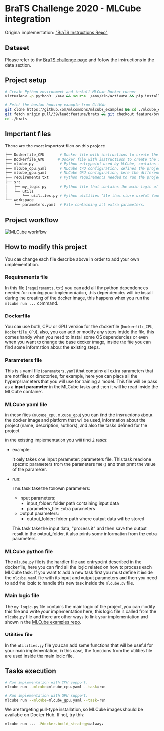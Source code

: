 # BraTS Challenge 2020 - MLCube integration

Original implementation: ["BraTS Instructions Repo"](https://github.com/BraTS/Instructions)

## Dataset

Please refer to the [BraTS challenge page](http://braintumorsegmentation.org/) and follow the instructions in the data section.

## Project setup

```bash
# Create Python environment and install MLCube Docker runner 
virtualenv -p python3 ./env && source ./env/bin/activate && pip install mlcube-docker

# Fetch the boston housing example from GitHub
git clone https://github.com/mlcommons/mlcube_examples && cd ./mlcube_examples
git fetch origin pull/39/head:feature/brats && git checkout feature/brats
cd ./brats
```

## Important files

These are the most important files on this project:

```bash
├── Dockerfile_CPU       # Docker file with instructions to create the image with for CPU version.
├── Dockerfile_GPU      # Docker file with instructions to create the image with for CPU version.
├── mlcube.py            # Python entrypoint used by MLCube, contains the logic for MLCube tasks.
├── mlcube_cpu.yaml      # MLCube CPU configuration, defines the project, author, platform, docker and tasks.
├── mlcube_gpu.yaml      # MLCube GPU configuration, here the difference is the target dockerfile.
├── requirements.txt     # Python requirements needed to run the project inside Docker.
├── src                     
│   ├── my_logic.py      # Python file that contains the main logic of the project.
│   └── utils   
│       └── utilities.py # Python utilities file that store useful functions.
└── workspace
    └── parameters.yaml  # File containing all extra parameters.
```

## Project workflow

![MLCube workflow](https://i.imgur.com/qXRp3Tb.png)

## How to modify this project

You can change each file describe above in order to add your own umplementation.

### Requirements file

In this file (`requirements.txt`) you can add all the python dependencies needed for running your implementation, this dependencies will be install during the creating of the docker image, this happens when you run the ```mlcube run ...``` command.
### Dockerfile

You can use both, CPU or GPU version for the dockerfile (`Dockerfile_CPU`, `Dockerfile_GPU`), also, you can add or modify any steps inside the file, this comes handy when you need to install some OS dependencies or even when you want to change the base docker image, inside the file you can find some information about the existing steps.


### Parameters file

This is a yaml file (`parameters.yaml`)that contains all extra parameters that are not files or directories, for example, here you can place all the hyperparameters that you will use for training a model. This file will be pass as a **input parameter** in the MLCube tasks and then it will be read inside the MLCube container.

### MLCube yaml file

In these files (`mlcube_cpu`, `mlcube_gpu`) you can find the instructions about the docker image and platform that wil be used, information about the project (name, description, authors), and also the tasks defined for the project.

In the existing implementation you will find 2 tasks:

* example:

    It only takes one input parameter: parameters file.
    This task read one specific parameters from the parameters file () and then print the value of the parameter.

* run:

    This task take the followin parameters:

    * Input parameters:
        * input_folder: folder path containing input data
        * parameters_file: Extra parameters
    * Output parameters:
        * output_folder: folder path where output data will be stored
    
    This task take the input data, "process it" and then save the output result in the output_folder, it also prints some information from the extra parameters.


### MLCube python file

The `mlcube.py` file is the handler file and entrypoint described in the dockerfile, here you can find all the logic related on how to process each MLCube task. If you want to add a new task first you must define it inside the `mlcube.yaml` file with its input and output parameters and then you need to add the logic to handle this new task inside the `mlcube.py` file.

### Main logic file

The `my_logic.py` file contains the main logic of the project, you can modify this file and write your implementation here, this logic file is called from the `mlcube.py` file and there are other ways to link your implementation and shown in the [MLCube examples repo](https://github.com/mlcommons/mlcube_examples).

### Utilities file

In the `utilities.py` file you can add some functions that will be useful for your main implementation, in this case, the functions from the utilities file are used inside the main logic file.
## Tasks execution

```bash
# Run implementation with CPU support.
mlcube run --mlcube=mlcube_cpu.yaml --task=run

# Run implementation with GPU support.
mlcube run --mlcube=mlcube_gpu.yaml --task=run
```

We are targeting pull-type installation, so MLCube images should be available on Docker Hub. If not, try this:

```Bash
mlcube run ... -Pdocker.build_strategy=always
```
